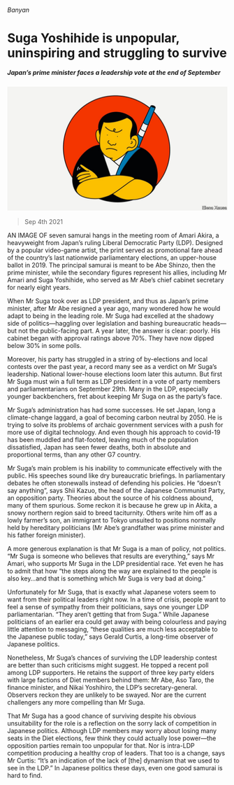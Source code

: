 ###### Banyan

# Suga Yoshihide is unpopular, uninspiring and struggling to survive 

##### Japan’s prime minister faces a leadership vote at the end of September 

![image](images/20210904_ASD001_0.jpg) 

> Sep 4th 2021 

AN IMAGE OF seven samurai hangs in the meeting room of Amari Akira, a heavyweight from Japan’s ruling Liberal Democratic Party (LDP). Designed by a popular video-game artist, the print served as promotional fare ahead of the country’s last nationwide parliamentary elections, an upper-house ballot in 2019. The principal samurai is meant to be Abe Shinzo, then the prime minister, while the secondary figures represent his allies, including Mr Amari and Suga Yoshihide, who served as Mr Abe’s chief cabinet secretary for nearly eight years.

When Mr Suga took over as LDP president, and thus as Japan’s prime minister, after Mr Abe resigned a year ago, many wondered how he would adapt to being in the leading role. Mr Suga had excelled at the shadowy side of politics—haggling over legislation and bashing bureaucratic heads—but not the public-facing part. A year later, the answer is clear: poorly. His cabinet began with approval ratings above 70%. They have now dipped below 30% in some polls.


Moreover, his party has struggled in a string of by-elections and local contests over the past year, a record many see as a verdict on Mr Suga’s leadership. National lower-house elections loom later this autumn. But first Mr Suga must win a full term as LDP president in a vote of party members and parliamentarians on September 29th. Many in the LDP, especially younger backbenchers, fret about keeping Mr Suga on as the party’s face.

Mr Suga’s administration has had some successes. He set Japan, long a climate-change laggard, a goal of becoming carbon neutral by 2050. He is trying to solve its problems of archaic government services with a push for more use of digital technology. And even though his approach to covid-19 has been muddled and flat-footed, leaving much of the population dissatisfied, Japan has seen fewer deaths, both in absolute and proportional terms, than any other G7 country.

Mr Suga’s main problem is his inability to communicate effectively with the public. His speeches sound like dry bureaucratic briefings. In parliamentary debates he often stonewalls instead of defending his policies. He “doesn’t say anything”, says Shii Kazuo, the head of the Japanese Communist Party, an opposition party. Theories about the source of his coldness abound, many of them spurious. Some reckon it is because he grew up in Akita, a snowy northern region said to breed taciturnity. Others write him off as a lowly farmer’s son, an immigrant to Tokyo unsuited to positions normally held by hereditary politicians (Mr Abe’s grandfather was prime minister and his father foreign minister).

A more generous explanation is that Mr Suga is a man of policy, not politics. “Mr Suga is someone who believes that results are everything,” says Mr Amari, who supports Mr Suga in the LDP presidential race. Yet even he has to admit that how “the steps along the way are explained to the people is also key…and that is something which Mr Suga is very bad at doing.”

Unfortunately for Mr Suga, that is exactly what Japanese voters seem to want from their political leaders right now. In a time of crisis, people want to feel a sense of sympathy from their politicians, says one younger LDP parliamentarian. “They aren’t getting that from Suga.” While Japanese politicians of an earlier era could get away with being colourless and paying little attention to messaging, “these qualities are much less acceptable to the Japanese public today,” says Gerald Curtis, a long-time observer of Japanese politics.

Nonetheless, Mr Suga’s chances of surviving the LDP leadership contest are better than such criticisms might suggest. He topped a recent poll among LDP supporters. He retains the support of three key party elders with large factions of Diet members behind them: Mr Abe, Aso Taro, the finance minister, and Nikai Yoshihiro, the LDP’s secretary-general. Observers reckon they are unlikely to be swayed. Nor are the current challengers any more compelling than Mr Suga.

That Mr Suga has a good chance of surviving despite his obvious unsuitability for the role is a reflection on the sorry lack of competition in Japanese politics. Although LDP members may worry about losing many seats in the Diet elections, few think they could actually lose power—the opposition parties remain too unpopular for that. Nor is intra-LDP competition producing a healthy crop of leaders. That too is a change, says Mr Curtis: “It’s an indication of the lack of [the] dynamism that we used to see in the LDP.” In Japanese politics these days, even one good samurai is hard to find.

